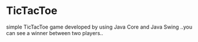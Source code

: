 # TicTacToe
 simple TicTacToe game developed by using Java Core and Java Swing ..you can see a winner between two players..
